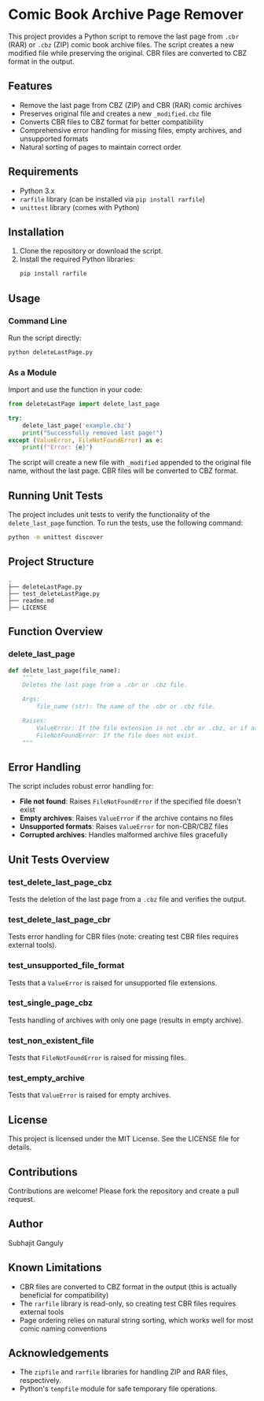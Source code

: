 # Comic Book Archive Page Remover

This project provides a Python script to remove the last page from `.cbr` (RAR) or `.cbz` (ZIP) comic book archive files. The script creates a new modified file while preserving the original. CBR files are converted to CBZ format in the output.

## Features

- Remove the last page from CBZ (ZIP) and CBR (RAR) comic archives
- Preserves original file and creates a new `_modified.cbz` file
- Converts CBR files to CBZ format for better compatibility
- Comprehensive error handling for missing files, empty archives, and unsupported formats
- Natural sorting of pages to maintain correct order

## Requirements

- Python 3.x
- `rarfile` library (can be installed via `pip install rarfile`)
- `unittest` library (comes with Python)

## Installation

1. Clone the repository or download the script.
2. Install the required Python libraries:
   ```bash
   pip install rarfile
   ```

## Usage

### Command Line

Run the script directly:

```bash
python deleteLastPage.py
```

### As a Module

Import and use the function in your code:

```python
from deleteLastPage import delete_last_page

try:
    delete_last_page('example.cbz')
    print("Successfully removed last page!")
except (ValueError, FileNotFoundError) as e:
    print(f"Error: {e}")
```

The script will create a new file with `_modified` appended to the original file name, without the last page. CBR files will be converted to CBZ format.

## Running Unit Tests

The project includes unit tests to verify the functionality of the `delete_last_page` function. To run the tests, use the following command:

```bash
python -m unittest discover
```

## Project Structure

```
.
├── deleteLastPage.py
├── test_deleteLastPage.py
├── readme.md
├── LICENSE
```

## Function Overview

### delete_last_page

```python
def delete_last_page(file_name):
    """
    Deletes the last page from a .cbr or .cbz file.

    Args:
        file_name (str): The name of the .cbr or .cbz file.

    Raises:
        ValueError: If the file extension is not .cbr or .cbz, or if archive is empty.
        FileNotFoundError: If the file does not exist.
    """
```

## Error Handling

The script includes robust error handling for:

- **File not found**: Raises `FileNotFoundError` if the specified file doesn't exist
- **Empty archives**: Raises `ValueError` if the archive contains no files
- **Unsupported formats**: Raises `ValueError` for non-CBR/CBZ files
- **Corrupted archives**: Handles malformed archive files gracefully

## Unit Tests Overview

### test_delete_last_page_cbz

Tests the deletion of the last page from a `.cbz` file and verifies the output.

### test_delete_last_page_cbr

Tests error handling for CBR files (note: creating test CBR files requires external tools).

### test_unsupported_file_format

Tests that a `ValueError` is raised for unsupported file extensions.

### test_single_page_cbz

Tests handling of archives with only one page (results in empty archive).

### test_non_existent_file

Tests that `FileNotFoundError` is raised for missing files.

### test_empty_archive

Tests that `ValueError` is raised for empty archives.

## License

This project is licensed under the MIT License. See the LICENSE file for details.

## Contributions

Contributions are welcome! Please fork the repository and create a pull request.

## Author

Subhajit Ganguly

## Known Limitations

- CBR files are converted to CBZ format in the output (this is actually beneficial for compatibility)
- The `rarfile` library is read-only, so creating test CBR files requires external tools
- Page ordering relies on natural string sorting, which works well for most comic naming conventions

## Acknowledgements

- The `zipfile` and `rarfile` libraries for handling ZIP and RAR files, respectively.
- Python's `tempfile` module for safe temporary file operations.
